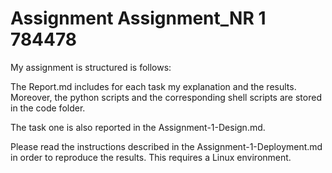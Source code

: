 # Assignment Assignment_NR 1 784478

My assignment is structured is follows:

The Report.md includes for each task my explanation and the results.
Moreover, the python scripts and the corresponding shell scripts are stored in the code folder.

The task one is also reported in the Assignment-1-Design.md.

Please read the instructions described in the Assignment-1-Deployment.md in order to reproduce the results.
This requires a Linux environment.

